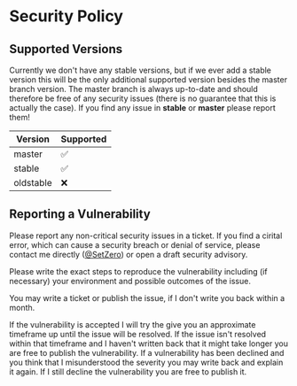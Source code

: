 # Security Policy

## Supported Versions

Currently we don't have any stable versions, but if we ever add a stable version this will be the only additional supported version besides the master branch version.
The master branch is always up-to-date and should therefore be free of any security issues (there is no guarantee that this is actually the case).
If you find any issue in **stable** or **master** please report them!

| Version   | Supported          |
| --------- | ------------------ |
| master    | :white_check_mark: |
| stable    | :white_check_mark: |
| oldstable | :x:                |

## Reporting a Vulnerability

Please report any non-critical security issues in a ticket. If you find a cirital error, which can cause a security breach or denial of service, please contact me directly 
([@SetZero](https://github.com/SetZero)) or open a draft security advisory. 

Please write the exact steps to reproduce the vulnerability including (if necessary) your environment and possible outcomes of the issue.

You may write a ticket or publish the issue, if I don't write you back within a month. 

If the vulnerability is accepted I will try the give you an approximate timeframe up until the issue will be resolved. If the issue isn't resolved within that timeframe and 
I haven't written back that it might take longer you are free to publish the vulnerability.
If a vulnerability has been declined and you think that I misunderstood the severity you may write back and explain it again. If I still decline the vulnerability you are free
to publish it.
